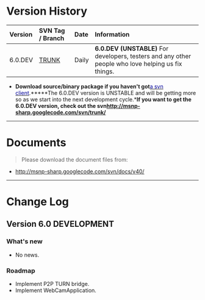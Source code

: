# Version History #

| **Version** | **SVN Tag / Branch** | **Date** | **Information** |
|:------------|:---------------------|:---------|:----------------|
| 6.0.DEV | [TRUNK](http://msnp-sharp.googlecode.com/svn/trunk/) | Daily | **6.0.DEV (UNSTABLE)** For developers, testers and any other people who love helping us fix things. |


  * **Download source/binary package if you haven't got**<a href='http://tortoisesvn.tigris.org/' title='TortoiseSVN'><font color='#000099'>a svn client</font></a>.*****The 6.0.DEV version is UNSTABLE and will be getting more so as we start into the next development cycle.*****If you want to get the 6.0.DEV version, check out the svn**http://msnp-sharp.googlecode.com/svn/trunk/**



---


# Documents #

> Please download the document files from:

  * http://msnp-sharp.googlecode.com/svn/docs/v40/


---


# Change Log #

## Version 6.0 DEVELOPMENT ##

### What's new ###

  * No news.

### Roadmap ###

  * Implement P2P TURN bridge.
  * Implement WebCamApplication.